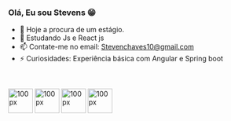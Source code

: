 ### Olá, Eu sou Stevens 😁

- 🔭 Hoje a procura de um estágio.
- 🌱 Estudando Js e React js
- 📫 Contate-me no email: Stevenchaves10@gmail.com
- ⚡ Curiosidades: Experiência básica com Angular e Spring boot

##

<div style="display: inline block"> <br>
  <img alt="100px" width="50px" src="https://cdn.jsdelivr.net/gh/devicons/devicon/icons/java/java-original.svg" />
  <img alt="100px" width="50px" src="https://cdn.jsdelivr.net/gh/devicons/devicon/icons/javascript/javascript-plain.svg" />
  <img alt="100px" width="50px" src="https://cdn.jsdelivr.net/gh/devicons/devicon/icons/html5/html5-original.svg" />
  <img alt="100px" width="50px" src="https://cdn.jsdelivr.net/gh/devicons/devicon/icons/css3/css3-original.svg" />
</div>
